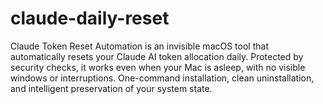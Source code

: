 # claude-daily-reset
Claude Token Reset Automation is an invisible macOS tool that automatically resets your Claude AI token allocation daily. Protected by security checks, it works even when your Mac is asleep, with no visible windows or interruptions. One-command installation, clean uninstallation, and intelligent preservation of your system state.

